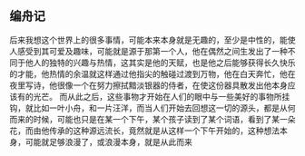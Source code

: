 ## 编舟记

后来我想这个世界上的很多事情，可能本来本身就是无趣的，至少是中性的，能使人感受到其可爱及趣味，可能就是源于那第一个人，他在偶然之间生发出了一种不同于他人的独特的兴趣与热情，这其实是他的天赋，也是他之后能够获得长久快乐的才能，他热情的余温就这样通过他指尖的触碰过渡到万物，他在白天奔忙，他在夜里写诗，他很像一个在努力擦拭黯淡银器的侍者，在使这份器具散发出他本身应该有的光芒。
而从此之后，这些事物才开始在人们的眼中与一些美好的事物所挂钩，就比如一叶小舟，和一片汪洋，而当人们开始去回想这一切的源头，都是从何而来的时候，可能也只是在某一个下午，某个孩子读到了某个词语，看到了某一朵花，而由他传承的这种源远流长，竟然就是从这样一个下午开始的，这种想法本身，可能就足够浪漫了，或浪漫本身，就是从此而来
